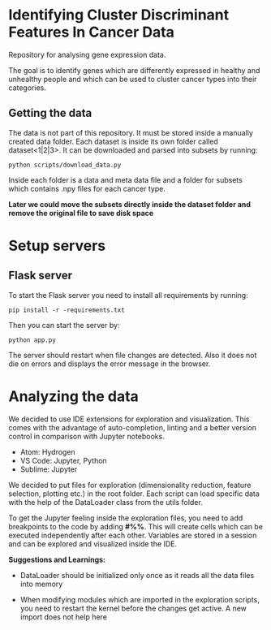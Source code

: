 # Identifying Cluster Discriminant Features In Cancer Data

Repository for analysing gene expression data. 

The goal is to identify genes which are differently expressed in healthy and unhealthy people and
which can be used to cluster cancer types into their categories.

## Getting the data

The data is not part of this repository. It must be stored inside a manually created data folder. 
Each dataset is inside its own folder called dataset<1|2|3>.
It can be downloaded and parsed into subsets by running:

```
python scripts/download_data.py
```

Inside each folder is a data and meta data file and a folder for subsets which contains .npy files for each cancer type. 

**Later we could move the subsets directly inside the dataset folder and remove the original file to save disk space**

# Setup servers

## Flask server

To start the Flask server you need to install all requirements by running:

```
pip install -r -requirements.txt
```

Then you can start the server by:

```
python app.py
```

The server should restart when file changes are detected. Also it does not die on errors and displays the error message in the browser.


# Analyzing the data

We decided to use IDE extensions for exploration and visualization. 
This comes with the advantage of auto-completion, linting and a better version control in comparison with Jupyter notebooks.

* Atom: Hydrogen
* VS Code: Jupyter, Python
* Sublime: Jupyter

We decided to put files for exploration (dimensionality reduction, feature selection, plotting etc.) in the root folder.
Each script can load specific data with the help of the DataLoader class from the utils folder. 

To get the Jupyter feeling inside the exploration files, you need to add breakpoints to the code by adding **#%%**. 
This will create cells which can be executed independently after each other. Variables are stored in a session and can be explored and visualized inside the IDE.

**Suggestions and Learnings:**

* DataLoader should be initialized only once as it reads all the data files into memory

* When modifying modules which are imported in the exploration scripts, you need to restart the kernel before the changes get active. A new import does not help here
